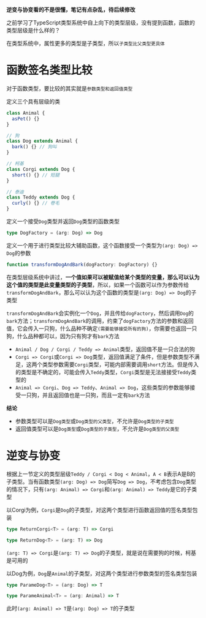 **逆变与协变看的不是很懂，笔记有点杂乱，待后续修改**

之前学习了TypeScript类型系统中自上向下的类型层级，没有提到函数，函数的类型层级是什么样的？

在类型系统中，属性更多的类型是子类型，所以`子类型比父类型更具体`

# 函数签名类型比较

对于函数类型，要比较的其实就是`参数类型和返回值类型`

定义三个具有层级的类

```ts
class Animal {
  asPet() {}
}

// 狗
class Dog extends Animal {
  bark() {} // 狗叫
}

// 柯基
class Corgi extends Dog {
  short() {} // 短腿
}

// 泰迪
class Teddy extends Dog {
  curly() {} // 卷毛
}
```

定义一个接受`Dog`类型并返回`Dog`类型的函数类型

```ts
type DogFactory = (arg: Dog) => Dog
```

定义一个用于进行类型比较大辅助函数，这个函数接受一个类型为`(arg: Dog) => Dog`的参数

```ts
function transformDogAndBark(dogFactory: DogFactory) {}
```

在类型层级系统中讲过，**一个值如果可以被赋值给某个类型的变量，那么可以认为这个值的类型是此变量类型的子类型**，所以，如果一个函数可以作为参数传给`transformDogAndBark`，那么可以认为这个函数的类型是`(arg: Dog) => Dog`的子类型

`transformDogAndBark`会实例化一个`Dog`，并且传给`dogFactory`，然后调用`Dog`的`bark`方法；`transformDogAndBark`的调用，约束了`dogFactory`方法的参数和返回值，它会传入一只狗，什么品种不确定`(需要能够接受所有的狗)`，你需要也返回一只狗，什么品种都可以，因为只有狗才有`bark`方法

- `Animal / Dog / Corgi / Teddy => Animal`类型，返回值不是一只合法的狗
- `Corgi => Corgi`或`Corgi => Dog`类型，返回值满足了条件，但是参数类型不满足，这两个类型参数需要`Corgi`类型，可能内部需要调用`short`方法。但是传入的类型是不确定的，可能会传入`Teddy`类型，`Corgi`类型是无法接接受`Teddy`类型的
- `Animal => Corgi`、`Dog => Teddy`、`Animal => Dog`，这些类型的参数能够接受一只狗，并且返回值也是一只狗，而且一定有`bark`方法

**结论**

- 参数类型可以是`Dog类型`或`Dog类型的父类型`，不允许是`Dog类型的子类型`
- 返回值类型可以是`Dog类型`或`Dog类型的子类型`，不允许是`Dog类型的父类型`

# 逆变与协变

根据上一节定义的类型层级`Teddy / Corgi < Dog < Animal`，`A < B`表示A是B的子类型。当有函数类型`(arg: Dog) => Dog`简写`Dog => Dog`，不考虑包含`Dog`类型的情况下，只有`(arg: Animal) => Corgi`和`(arg: Animal) => Teddy`是它的子类型

以Corgi为例，`Corgi`是`Dog`的子类型，对这两个类型进行函数返回值的签名类型包装

```ts
type ReturnCorgi<T> = (arg: T) => Corgi

type ReturnDog<T> = (arg: T) => Dog
```

`(arg: T) => Corgi`是`(arg: T) => Dog`的子类型，就是说在需要狗的时候，柯基是可用的

以Dog为例，`Dog`是`Animal`的子类型，对这两个类型进行参数类型的签名类型包装

```ts
type ParameDog<T> = (arg: Dog) => T

type ParameAnimal<T> = (arg: Animal) => T
```

此时`(arg: Animal) => T`是`(arg: Dog) => T`的子类型
